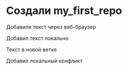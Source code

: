 ﻿# Создали my_first_repo

Добавили текст через веб-браузер

Добавил текст локально

Текст в новой ветке

Добавил локальный конфликт
